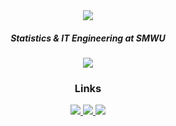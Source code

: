 <div align="center">
  <img src="https://capsule-render.vercel.app/api?type=blur&color=0:00c6ff,100:0072ff&height=280&text=YEIN%20KIM&animation=fadeIn&fontColor=ffffff&fontSize=40" />
</div>

<h5 align="center">Statistics & IT Engineering at SMWU</h5>

<div align="center">
  <img src="https://img.shields.io/badge/Python-3776AB?style=flat-square&logo=Python&logoColor=white"/>
</div>

<h3 align="center">Links</h3>

<div align="center">
  <a href="https://www.instagram.com/yeinee.k/">
    <img src="https://img.shields.io/badge/Instagram-E4405F?style=flat-square&logo=Instagram&logoColor=white"/>
  </a>
  <a href="https://www.notion.so/yein-kim/YEIN-9637dd9bcc8742ffbb40984e16b30e2c">
    <img src="https://img.shields.io/badge/Notion-000000?style=flat-square&logo=Notion&logoColor=white"/>
  </a>
  <a href="https://blog.naver.com/hztown">
    <img src="https://img.shields.io/badge/Naver-03C75A?style=flat-square&logo=Naver&logoColor=white"/>
  </a>
</div>
